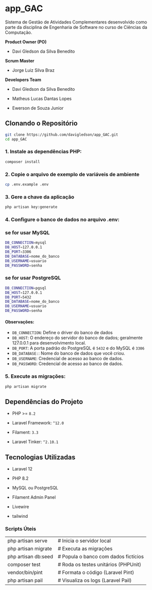 # app_GAC

Sistema de Gestão de Atividades Complementares desenvolvido como parte da disciplina de Engenharia de Software no curso de Ciências da Computação.


**Product Owner (PO)**  
- Davi Gledson da Silva Benedito  

**Scrum Master**  
- Jorge Luiz Silva Braz  

**Developers Team**  
- Davi Gledson da Silva Benedito  

- Matheus Lucas Dantas Lopes  

- Ewerson de Souza Junior  

## Clonando o Repositório

```sh
git clone https://github.com/davigledson/app_GAC.git
cd app_GAC

```


### 1. Instale as dependências PHP:
```sh
composer install

```
### 2. Copie o arquivo de exemplo de variáveis de ambiente

```sh
cp .env.example .env

```

### 3. Gere a chave da aplicação

```sh
php artisan key:generate

```

### 4. Configure o banco de dados no arquivo .env:

### se for usar MySQL
```sh
DB_CONNECTION=mysql
DB_HOST=127.0.0.1
DB_PORT=3306
DB_DATABASE=nome_do_banco
DB_USERNAME=usuario
DB_PASSWORD=senha

```
### se for usar PostgreSQL
```sh
DB_CONNECTION=pgsql
DB_HOST=127.0.0.1
DB_PORT=5432
DB_DATABASE=nome_do_banco
DB_USERNAME=usuario
DB_PASSWORD=senha

```


#### Observações:
- `DB_CONNECTION`: Define o driver do banco de dados
- `DB_HOST`: O endereço do servidor do banco de dados; geralmente 127.0.0.1 para desenvolvimento local.
- `DB_PORT`: A porta padrão do PostgreSQL é `5432` e do MySQL é `3306`
- `DB_DATABASE:`: Nome do banco de dados que você criou.
- `DB_USERNAME`: Credencial de acesso ao banco de dados.
- `DB_PASSWORD`: Credencial de acesso ao banco de dados.


### 5. Execute as migrações:

```sh
php artisan migrate


```


## Dependências do Projeto


- PHP >= `8.2`

- Laravel Framework: `^12.0`

- Filament: `3.3`

- Laravel Tinker: `^2.10.1`


##  Tecnologias Utilizadas

- Laravel 12

- PHP 8.2

- MySQL ou PostgreSQL

- Filament Admin Panel

- Livewire

- tailwind

###  Scripts Úteis

|       |        |
|-------|-------|
| php artisan serve  |  # Inicia o servidor local  
| php artisan migrate|  # Executa as migrações 
|php artisan db:seed  | # Popula o banco com dados fictícios  
| composer test|  # Roda os testes unitários (PHPUnit) 
| vendor/bin/pint  |  # Formata o código (Laravel Pint)  
| php artisan pail |   # Visualiza os logs (Laravel Pail)
